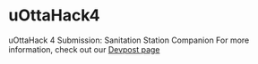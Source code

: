 # uOttaHack4
uOttaHack 4 Submission: Sanitation Station Companion
For more information, check out our [Devpost page](https://devpost.com/software/sanitation-station-companion)
